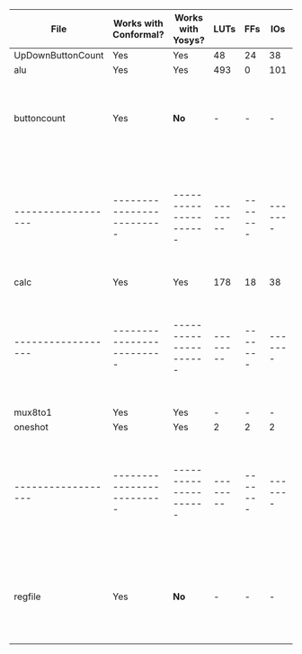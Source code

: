 |     **File**     |**Works with Conformal?**|**Works with Yosys?**|**LUTs**|**FFs**|**IOs**|**BUFGs**|               **Errors**                                       |
|------------------|-------------------------|---------------------|--------|-------|-------|---------|----------------------------------------------------------------|
|UpDownButtonCount |         Yes             |         Yes         |  48    |   24  |   38  |    1    |                  None                                          |
|      alu         |         Yes             |         Yes         |  493   |   0   |  101  |    0    |                  None                                          |
|   buttoncount    |         Yes             |       **No**        |   -    |   -   |   -   |    -    | Has issues getting the proper led values                       |
|------------------|-------------------------|---------------------|--------|-------|-------|---------|----------------------------------------------------------------|
|      calc        |         Yes             |         Yes         |  178   |   18  |   38  |    1    |                  None                                          |
|------------------|-------------------------|---------------------|--------|-------|-------|---------|----------------------------------------------------------------|
|      mux8to1     |         Yes             |         Yes         |   -    |   -   |   -   |    -    |                  None                                          |
|     oneshot      |         Yes             |         Yes         |   2    |   2   |   2   |    1    |                  None                                          |
|------------------|-------------------------|---------------------|--------|-------|-------|---------|----------------------------------------------------------------|
|     regfile      |         Yes             |       **No**        |   -    |   -   |   -   |    -    |  Writedata and the array of registers produce the wrong output ||------------------|-------------------------|---------------------|--------|-------|-------|---------|----------------------------------------------------------------| 
